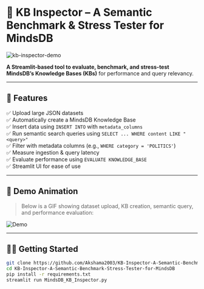 # 🧠 KB Inspector – A Semantic Benchmark & Stress Tester for MindsDB

![kb-inspector-demo](https://raw.githubusercontent.com/Akshama2003/KB-Inspector-A-Semantic-Benchmark-Stress-Tester-for-MindsDB/main/assets/kb-inspector-demo.gif)

**A Streamlit-based tool to evaluate, benchmark, and stress-test MindsDB’s Knowledge Bases (KBs)** for performance and query relevancy.

---

## 🚀 Features

✅ Upload large JSON datasets  
✅ Automatically create a MindsDB Knowledge Base  
✅ Insert data using `INSERT INTO` with `metadata_columns`  
✅ Run semantic search queries using `SELECT ... WHERE content LIKE "<query>"`  
✅ Filter with metadata columns (e.g., `WHERE category = 'POLITICS'`)  
✅ Measure ingestion & query latency  
✅ Evaluate performance using `EVALUATE KNOWLEDGE_BASE`  
✅ Streamlit UI for ease of use

---

## 📸 Demo Animation

> Below is a GIF showing dataset upload, KB creation, semantic query, and performance evaluation:

![Demo](https://raw.githubusercontent.com/Akshama2003/KB-Inspector-A-Semantic-Benchmark-Stress-Tester-for-MindsDB/main/assets/kb-inspector-demo.gif)

---

## 🧑‍💻 Getting Started

```bash
git clone https://github.com/Akshama2003/KB-Inspector-A-Semantic-Benchmark-Stress-Tester-for-MindsDB.git
cd KB-Inspector-A-Semantic-Benchmark-Stress-Tester-for-MindsDB
pip install -r requirements.txt
streamlit run MindsDB_KB_Inspector.py
